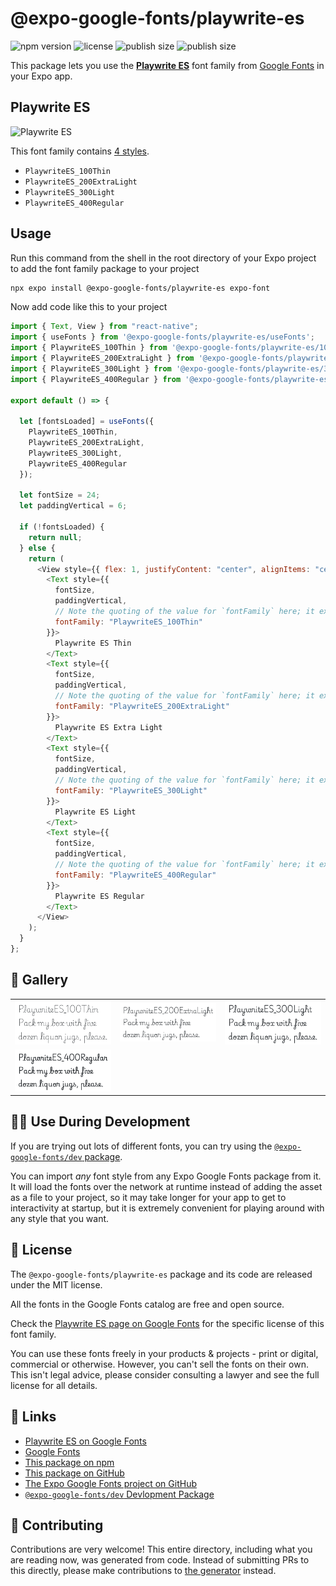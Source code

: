 # @expo-google-fonts/playwrite-es

![npm version](https://flat.badgen.net/npm/v/@expo-google-fonts/playwrite-es)
![license](https://flat.badgen.net/github/license/expo/google-fonts)
![publish size](https://flat.badgen.net/packagephobia/install/@expo-google-fonts/playwrite-es)
![publish size](https://flat.badgen.net/packagephobia/publish/@expo-google-fonts/playwrite-es)

This package lets you use the [**Playwrite ES**](https://fonts.google.com/specimen/Playwrite+ES) font family from [Google Fonts](https://fonts.google.com/) in your Expo app.

## Playwrite ES

![Playwrite ES](./font-family.png)

This font family contains [4 styles](#-gallery).

- `PlaywriteES_100Thin`
- `PlaywriteES_200ExtraLight`
- `PlaywriteES_300Light`
- `PlaywriteES_400Regular`

## Usage

Run this command from the shell in the root directory of your Expo project to add the font family package to your project

```sh
npx expo install @expo-google-fonts/playwrite-es expo-font
```

Now add code like this to your project

```js
import { Text, View } from "react-native";
import { useFonts } from '@expo-google-fonts/playwrite-es/useFonts';
import { PlaywriteES_100Thin } from '@expo-google-fonts/playwrite-es/100Thin';
import { PlaywriteES_200ExtraLight } from '@expo-google-fonts/playwrite-es/200ExtraLight';
import { PlaywriteES_300Light } from '@expo-google-fonts/playwrite-es/300Light';
import { PlaywriteES_400Regular } from '@expo-google-fonts/playwrite-es/400Regular';

export default () => {

  let [fontsLoaded] = useFonts({
    PlaywriteES_100Thin, 
    PlaywriteES_200ExtraLight, 
    PlaywriteES_300Light, 
    PlaywriteES_400Regular
  });

  let fontSize = 24;
  let paddingVertical = 6;

  if (!fontsLoaded) {
    return null;
  } else {
    return (
      <View style={{ flex: 1, justifyContent: "center", alignItems: "center" }}>
        <Text style={{
          fontSize,
          paddingVertical,
          // Note the quoting of the value for `fontFamily` here; it expects a string!
          fontFamily: "PlaywriteES_100Thin"
        }}>
          Playwrite ES Thin
        </Text>
        <Text style={{
          fontSize,
          paddingVertical,
          // Note the quoting of the value for `fontFamily` here; it expects a string!
          fontFamily: "PlaywriteES_200ExtraLight"
        }}>
          Playwrite ES Extra Light
        </Text>
        <Text style={{
          fontSize,
          paddingVertical,
          // Note the quoting of the value for `fontFamily` here; it expects a string!
          fontFamily: "PlaywriteES_300Light"
        }}>
          Playwrite ES Light
        </Text>
        <Text style={{
          fontSize,
          paddingVertical,
          // Note the quoting of the value for `fontFamily` here; it expects a string!
          fontFamily: "PlaywriteES_400Regular"
        }}>
          Playwrite ES Regular
        </Text>
      </View>
    );
  }
};
```

## 🔡 Gallery


||||
|-|-|-|
|![PlaywriteES_100Thin](./100Thin/PlaywriteES_100Thin.ttf.png)|![PlaywriteES_200ExtraLight](./200ExtraLight/PlaywriteES_200ExtraLight.ttf.png)|![PlaywriteES_300Light](./300Light/PlaywriteES_300Light.ttf.png)||
|![PlaywriteES_400Regular](./400Regular/PlaywriteES_400Regular.ttf.png)||||


## 👩‍💻 Use During Development

If you are trying out lots of different fonts, you can try using the [`@expo-google-fonts/dev` package](https://github.com/expo/google-fonts/tree/master/font-packages/dev#readme).

You can import _any_ font style from any Expo Google Fonts package from it. It will load the fonts over the network at runtime instead of adding the asset as a file to your project, so it may take longer for your app to get to interactivity at startup, but it is extremely convenient for playing around with any style that you want.


## 📖 License

The `@expo-google-fonts/playwrite-es` package and its code are released under the MIT license.

All the fonts in the Google Fonts catalog are free and open source.

Check the [Playwrite ES page on Google Fonts](https://fonts.google.com/specimen/Playwrite+ES) for the specific license of this font family.

You can use these fonts freely in your products & projects - print or digital, commercial or otherwise. However, you can't sell the fonts on their own. This isn't legal advice, please consider consulting a lawyer and see the full license for all details.

## 🔗 Links

- [Playwrite ES on Google Fonts](https://fonts.google.com/specimen/Playwrite+ES)
- [Google Fonts](https://fonts.google.com/)
- [This package on npm](https://www.npmjs.com/package/@expo-google-fonts/playwrite-es)
- [This package on GitHub](https://github.com/expo/google-fonts/tree/master/font-packages/playwrite-es)
- [The Expo Google Fonts project on GitHub](https://github.com/expo/google-fonts)
- [`@expo-google-fonts/dev` Devlopment Package](https://github.com/expo/google-fonts/tree/master/font-packages/dev)

## 🤝 Contributing

Contributions are very welcome! This entire directory, including what you are reading now, was generated from code. Instead of submitting PRs to this directly, please make contributions to [the generator](https://github.com/expo/google-fonts/tree/master/packages/generator) instead.
